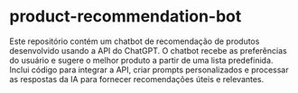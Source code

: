 # product-recommendation-bot
Este repositório contém um chatbot de recomendação de produtos desenvolvido usando a API do ChatGPT. O chatbot recebe as preferências do usuário e sugere o melhor produto a partir de uma lista predefinida. Inclui código para integrar a API, criar prompts personalizados e processar as respostas da IA para fornecer recomendações úteis e relevantes.
